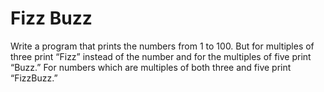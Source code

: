 # Fizz Buzz

Write a program that prints the numbers from 1 to 100. But for multiples of three
print “Fizz” instead of the number and for the multiples of five print “Buzz.” For
numbers which are multiples of both three and five print “FizzBuzz.”
